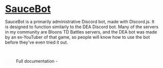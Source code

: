 <html>
<p><span style="text-decoration: underline; font-size: 24pt;"><strong>SauceBot</strong></span></p>
<p>SauceBot is a primarily administrative Discord bot, made with Discord.js. It is designed to function similarly to the DEA Discord bot. Many of the servers in my community are Bloons TD Battles servers, and the DEA bot was made by an ex-YouTuber of that game, so people will know how to use the bot before they've even tried it out.</p>
<p>&nbsp;</p>
<p>Full documentation - <a href="https://lumitedubbz.github.io/docs/commands/" class="fa fa-github" style="float: left; color: #fcfcfc"> HERE</a></p>
